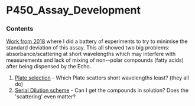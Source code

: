 # P450_Assay_Development

### Contents
[Work from 2018](2018_Data/readme.md) where I did a battery of experiments to try to minimise the standard deviation of this assay. This all showed two big problems: absorbance/scattering at short wavelengths which may interfere with measurements and lack of mixing of non--polar compounds (fatty acids) after being dispensed by the Echo.

1. [Plate selection](PlateSelection/20190531_PlateTypeSelection.md) - Which Plate scatters short wavelengths least? (they all do)
2. [Serial Dilution scheme](P450_Assay_Development/Serial_Dilution_Scheme) - Can I get the compounds in solution? Does the 'scattering' even matter?
